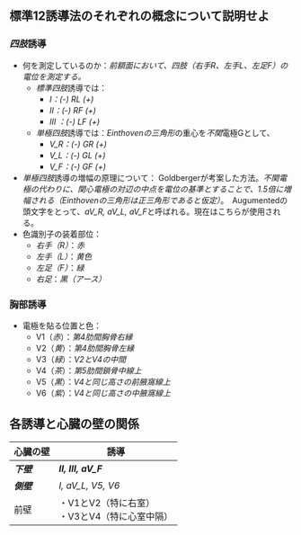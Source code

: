 ## 標準12誘導法のそれぞれの概念について説明せよ

### *四肢*誘導
- 何を測定しているのか：*前額面において、四肢（右手R、左手L、左足F）の電位を測定する。*
	- *標準四肢*誘導では：
		- *I：(-) RL (+)*
		- *II：(-) RF (+)*
		- *III ：(-) LF (+)*
	- *単極四肢*誘導では：*Einthovenの三角形*の重心を*不関*電極Gとして、
		- *V_R：(-) GR (+)*
		- *V_L：(-) GL (+)*
		- *V_F：(-) GF (+)*
- *単極四肢*誘導の増幅の原理について：
	Goldbergerが考案した方法。*不関電極の代わりに、関心電極の対辺の中点を電位の基準とすることで、1.5倍に増幅される（Einthovenの三角形は正三角形であると仮定）*。　Augumentedの頭文字をとって、*aV_R, aV_L, aV_F*と呼ばれる。現在はこちらが使用される。
- 色識別子の装着部位：
	- *右手（R）*：*赤*
	- *左手（L）*：*黄色*
	- *左足（F）*：*緑*
	- *右足*：*黒（アース）*
### 胸部誘導
- 電極を貼る位置と色：
	- V1（*赤*）：*第4肋間胸骨右縁*
	- V2（*黄*）：*第4肋間胸骨左縁*
	- V3（*緑*）：*V2とV4の中間*
	- V4（*茶*）：*第5肋間鎖骨中線上*
	- V5（*黒*）：*V4と同じ高さの前腋窩線上*
	- V6（*紫*）：*V4と同じ高さの中腋窩線上*


## 各誘導と心臓の壁の関係

| 心臓の壁     | 誘導                                 |
| -------- | ---------------------------------- |
| ***下壁*** | ***II, III, aV_F***                |
| ***側壁*** | *I, aV_L, V5, V6*                  |
| 前壁       | ・V1とV2（特に右室）<br>・V3とV4（特に心室中隔）<br> |

